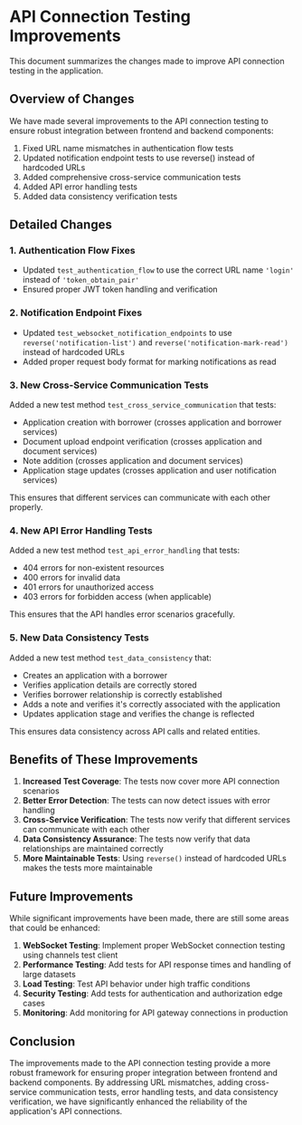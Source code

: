 # API Connection Testing Improvements

This document summarizes the changes made to improve API connection testing in the application.

## Overview of Changes

We have made several improvements to the API connection testing to ensure robust integration between frontend and backend components:

1. Fixed URL name mismatches in authentication flow tests
2. Updated notification endpoint tests to use reverse() instead of hardcoded URLs
3. Added comprehensive cross-service communication tests
4. Added API error handling tests
5. Added data consistency verification tests

## Detailed Changes

### 1. Authentication Flow Fixes

- Updated `test_authentication_flow` to use the correct URL name `'login'` instead of `'token_obtain_pair'`
- Ensured proper JWT token handling and verification

### 2. Notification Endpoint Fixes

- Updated `test_websocket_notification_endpoints` to use `reverse('notification-list')` and `reverse('notification-mark-read')` instead of hardcoded URLs
- Added proper request body format for marking notifications as read

### 3. New Cross-Service Communication Tests

Added a new test method `test_cross_service_communication` that tests:

- Application creation with borrower (crosses application and borrower services)
- Document upload endpoint verification (crosses application and document services)
- Note addition (crosses application and document services)
- Application stage updates (crosses application and user notification services)

This ensures that different services can communicate with each other properly.

### 4. New API Error Handling Tests

Added a new test method `test_api_error_handling` that tests:

- 404 errors for non-existent resources
- 400 errors for invalid data
- 401 errors for unauthorized access
- 403 errors for forbidden access (when applicable)

This ensures that the API handles error scenarios gracefully.

### 5. New Data Consistency Tests

Added a new test method `test_data_consistency` that:

- Creates an application with a borrower
- Verifies application details are correctly stored
- Verifies borrower relationship is correctly established
- Adds a note and verifies it's correctly associated with the application
- Updates application stage and verifies the change is reflected

This ensures data consistency across API calls and related entities.

## Benefits of These Improvements

1. **Increased Test Coverage**: The tests now cover more API connection scenarios
2. **Better Error Detection**: The tests can now detect issues with error handling
3. **Cross-Service Verification**: The tests now verify that different services can communicate with each other
4. **Data Consistency Assurance**: The tests now verify that data relationships are maintained correctly
5. **More Maintainable Tests**: Using `reverse()` instead of hardcoded URLs makes the tests more maintainable

## Future Improvements

While significant improvements have been made, there are still some areas that could be enhanced:

1. **WebSocket Testing**: Implement proper WebSocket connection testing using channels test client
2. **Performance Testing**: Add tests for API response times and handling of large datasets
3. **Load Testing**: Test API behavior under high traffic conditions
4. **Security Testing**: Add tests for authentication and authorization edge cases
5. **Monitoring**: Add monitoring for API gateway connections in production

## Conclusion

The improvements made to the API connection testing provide a more robust framework for ensuring proper integration between frontend and backend components. By addressing URL mismatches, adding cross-service communication tests, error handling tests, and data consistency verification, we have significantly enhanced the reliability of the application's API connections.
